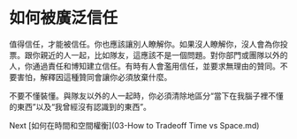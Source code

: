 # 如何被廣泛信任
[//]: # (Version:1.0.0)
值得信任，才能被信任。你也應該讓別人瞭解你。如果沒人瞭解你，沒人會為你投票。跟你親近的人一起，比如隊友，這應該不是一個問題。對你部門或團隊以外的人，你通過責任和博知建立信任。有時有人會濫用信任，並要求無理由的贊同。不要害怕，解釋因這種贊同會讓你必須放棄什麼。

不要不懂裝懂。與隊友以外的人一起時，你必須清除地區分“當下在我腦子裡不懂的東西”以及“我曾經沒有認識到的東西”。

Next [如何在時間和空間權衡](03-How to Tradeoff Time vs Space.md)
